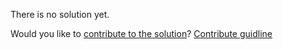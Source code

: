 
There is no solution yet.

Would you like to [contribute to the solution](https://github.com/BFEdev/BFE.dev-solutions/blob/main/typescript/ThisParameterType_en.md)? [Contribute guidline](https://github.com/BFEdev/BFE.dev-solutions#how-to-contribute)
